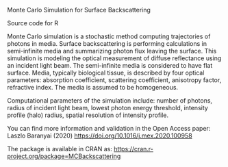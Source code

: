 Monte Carlo Simulation for Surface Backscattering

Source code for R

Monte Carlo simulation is a stochastic method computing trajectories of photons in media. Surface backscattering is performing calculations in semi-infinite media and summarizing photon flux leaving the surface. This simulation is modeling the optical measurement of diffuse reflectance using an incident light beam. The semi-infinite media is considered to have flat surface. Media, typically biological tissue, is described by four optical parameters: absorption coefficient, scattering coefficient, anisotropy factor, refractive index. The media is assumed to be homogeneous.

Computational parameters of the simulation include: number of photons, radius of incident light beam, lowest photon energy threshold, intensity profile (halo) radius, spatial resolution of intensity profile.

You can find more information and validation in the Open Access paper:
Laszlo Baranyai (2020) https://doi.org/10.1016/j.mex.2020.100958

The package is available in CRAN as:
https://cran.r-project.org/package=MCBackscattering
